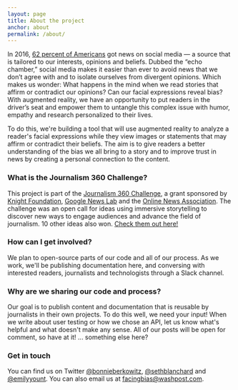 ```yaml
---
layout: page
title: About the project
anchor: about
permalink: /about/
---
```


In 2016, [62 percent of Americans](http://www.journalism.org/2016/05/26/news-use-across-social-media-platforms-2016/) got news on social media — a source that is tailored to our interests, opinions and beliefs. Dubbed the “echo chamber,” social media makes it easier than ever to avoid news that we don’t agree with and to isolate ourselves from divergent opinions. Which makes us wonder: What happens in the mind when we read stories that affirm or contradict our opinions? Can our facial expressions reveal bias? With augmented reality, we have an opportunity to put readers in the driver’s seat and empower them to untangle this complex issue with humor, empathy and research personalized to their lives.

To do this, we're building a tool that will use augmented reality to analyze a reader's facial expressions while they view images or statements that may affirm or contradict their beliefs. The aim is to give readers a better understanding of the bias we all bring to a story and to improve trust in news by creating a personal connection to the content.

### What is the Journalism 360 Challenge?
This project is part of the [Journalism 360 Challenge](https://knightfoundation.org/challenges/journalism-360-challenge), a grant sponsored by [Knight Foundation](https://knightfoundation.org), [Google News Lab](https://newslab.withgoogle.com/) and the [Online News Association](https://journalists.org/). The challenge was an open call for ideas using immersive storytelling to discover new ways to engage audiences and advance the field of journalism. 10 other ideas also won. [Check them out here!](https://medium.com/journalism360/11-ideas-win-first-ever-journalism-360-challenge-on-immersive-storytelling-c1e681686f25)

### How can I get involved?
We plan to open-source parts of our code and all of our process. As we work, we'll be publishing documentation here, and conversing with interested readers, journalists and technologists through a Slack channel.

### Why are we sharing our code and process?
Our goal is to publish content and documentation that is reusable by journalists in their own projects. To do this well, we need your input! When we write about user testing or how we chose an API, let us know what's helpful and what doesn't make any sense. All of our posts will be open for comment, so have at it! ... something else here? 

### Get in touch
You can find us on Twitter [@bonnieberkowitz](https://twitter.com/bonnieberkowitz), [@sethblanchard](https://twitter.com/sethblanchard) and [@emilyyount](https://twitter.com/emilyyount). You can also email us at facingbias@washpost.com.